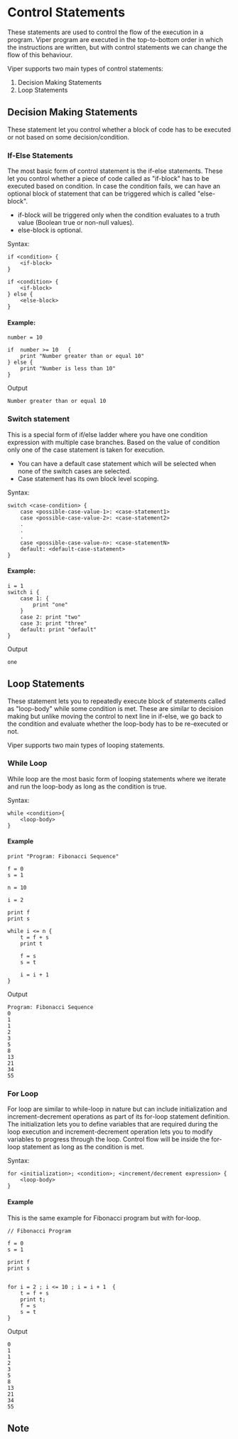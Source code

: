 # Control Statements

These statements are used to control the flow of the execution in a program. Viper program are executed in the top-to-bottom order in which the instructions are written, but with control statements we can change the flow of this behaviour. 

Viper supports two main types of control statements:
1) Decision Making Statements
2) Loop Statements

## Decision Making Statements

These statement let you control whether a block of code has to be executed or not based on some decision/condition.

### If-Else Statements

The most basic form of control statement is the if-else statements. These let you control whether a piece of code called as "if-block" has to be executed based on condition. In case the condition fails, we can have an optional block of statement that can be triggered which is called "else-block".

- if-block will be triggered only when the condition evaluates to a truth value (Boolean true or non-null values).
- else-block is optional.

Syntax:
```
if <condition> {
    <if-block>
}

if <condition> {
    <if-block>
} else {
    <else-block>
}
```

#### Example:

```if_exammple.viper
number = 10

if  number >= 10   {
    print "Number greater than or equal 10"
} else {
    print "Number is less than 10"
}

```

Output
```
Number greater than or equal 10
```


### Switch statement

This is a special form of if/else ladder where you have one condition expression with multiple case branches. Based on the value of condition only one of the case statement is taken for execution. 

- You can have a default case statement which will be selected when none of the switch cases are selected.
- Case statement has its own block level scoping.

Syntax:
```
switch <case-condition> {
    case <possible-case-value-1>: <case-statement1>
    case <possible-case-value-2>: <case-statement2>
    .
    .
    .
    case <possible-case-value-n>: <case-statementN>
    default: <default-case-statement>
}

```

#### Example:

```switch.viper
i = 1
switch i {
    case 1: {
        print "one"
    }
    case 2: print "two"
    case 3: print "three"
    default: print "default"
}
```

Output
```
one
```

## Loop Statements

These statement lets you to repeatedly execute block of statements called as "loop-body" while some condition is met. These are similar to decision making but unlike moving the control to next line in if-else, we go back to the condition and evaluate whether the loop-body has to be re-executed or not.

Viper supports two main types of looping statements.

### While Loop

While loop are the most basic form of looping statements where we iterate and run the loop-body as long as the condition is true.

Syntax:
```
while <condition>{
    <loop-body>
}
```

#### Example

```while_loop.viper
print "Program: Fibonacci Sequence"

f = 0
s = 1

n = 10

i = 2

print f
print s

while i <= n {
    t = f + s
    print t

    f = s
    s = t

    i = i + 1
}

```

Output
```
Program: Fibonacci Sequence
0
1
1
2
3
5
8
13
21
34
55
```


### For Loop

For loop are similar to while-loop in nature but can include initialization and increment-decrement operations as part of its for-loop statement definition. The initialization lets you to define variables that are required during the loop execution and increment-decrement operation lets you to modify variables to progress through the loop. Control flow will be inside the for-loop statement as long as the condition is met.

Syntax:
```
for <initialization>; <condition>; <increment/decrement expression> {
    <loop-body>
}
```

#### Example

This is the same example for Fibonacci program but with for-loop.

```for_loop.viper
// Fibonacci Program

f = 0
s = 1

print f
print s


for i = 2 ; i <= 10 ; i = i + 1  {
    t = f + s
    print t;
    f = s
    s = t
}

```

Output
```
0
1
1
2
3
5
8
13
21
34
55
```

## Note
